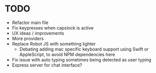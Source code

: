 # TODO

- Refactor main file
- Fix keypresses when capslock is active
- UX ideas / improvements
- More providers
- Replace Robot JS with something lighter
  - Debating adding mac specific keyboard support using Swift or AppleScript, to avoid NPM dependencies here
- Fix issue with auto typing sometimes being detected as user typing
- Express server for chat interface?
